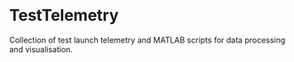 # TestTelemetry
Collection of test launch telemetry and MATLAB scripts for data processing and visualisation.
